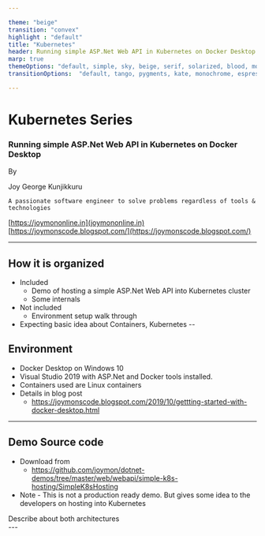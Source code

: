 ```yaml
---

theme: "beige"
transition: "convex"
highlight : "default"
title: "Kubernetes"
header: Running simple ASP.Net Web API in Kubernetes on Docker Desktop
marp: true
themeOptions: "default, simple, sky, beige, serif, solarized, blood, moon, night, black, league, white"
transitionOptions:  "default, tango, pygments, kate, monochrome, espresso, zenburn, haddock"

---
```


# Kubernetes Series

### Running simple ASP.Net Web API in Kubernetes on Docker Desktop

By

Joy George Kunjikkuru 

`A passionate software engineer to solve problems regardless of tools & technologies`

[https://joymononline.in](joymononline.in)
[https://joymonscode.blogspot.com/](https://joymonscode.blogspot.com/)

---

## How it is organized

- Included
    - Demo of hosting a simple ASP.Net Web API into Kubernetes cluster
    - Some internals
- Not included
    - Environment setup walk through
- Expecting basic idea about Containers, Kubernetes
--

## Environment
- Docker Desktop on Windows 10
- Visual Studio 2019 with ASP.Net and Docker tools installed.
- Containers used are Linux containers
- Details in blog post
    - https://joymonscode.blogspot.com/2019/10/gettting-started-with-docker-desktop.html

---

## Demo Source code

- Download from 
    - https://github.com/joymon/dotnet-demos/tree/master/web/webapi/simple-k8s-hosting/SimpleK8sHosting
- Note - This is not a production ready demo. But gives some idea to the developers on hosting into Kubernetes 

<aside class="notes">
		Describe about both architectures
	</aside>
---